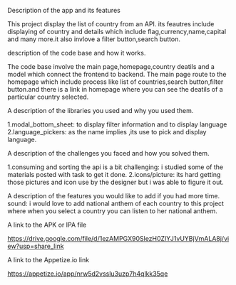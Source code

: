 Description of the app and its features

This project display the list of country from an API.
its feautres include displaying of country and details which include flag,currency,name,capital and many more.it also invlove a filter button,search button.

description of the code base and how it works.

The code base involve the main page,homepage,country deatils and a model which connect the frontend to backend.
The main page route to the homepage which include process like list of countries,search button,filter button.and there is a link in homepage where you can see the deatils of a particular country selected.


A description of the libraries you used and why you used them.

1.modal_bottom_sheet: to display filter information and to display language 
2.language_pickers: as the name implies ,its use to pick and display language.

A description of the challenges you faced and how you solved them.

1.consuming and sorting the api is a bit challenging: i studied some of the materials posted with task to get it done.
2.icons/picture: its hard getting those pictures and icon use by the designer but i was able to figure it out.


A description of the features you would like to add if you had more time.
sound: i would love to add national anthem of each country to this project where when you select a country you can listen to her national anthem.


A link to the APK or IPA file

https://drive.google.com/file/d/1ezAMPGX90SlezH0ZlYJ1vUYBjVmALA8j/view?usp=share_link

A link to the Appetize.io link

https://appetize.io/app/nrw5d2vsslu3uzp7h4qlkk35qe

